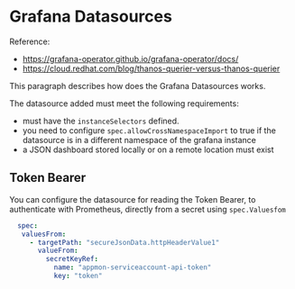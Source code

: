 # Grafana Datasources
Reference:
* https://grafana-operator.github.io/grafana-operator/docs/
* https://cloud.redhat.com/blog/thanos-querier-versus-thanos-querier

This paragraph describes how does the Grafana Datasources works.

The datasource added must meet the following requirements:

* must have the `instanceSelectors` defined.
* you need to configure `spec.allowCrossNamespaceImport` to true if the datasource is in a different namespace of the grafana instance
* a JSON dashboard stored locally or on a remote location must exist

## Token Bearer
 
 You can configure the datasource for reading the Token Bearer, to authenticate with Prometheus, directly from a secret using `spec.Valuesfom`

 ```yaml
   spec:
    valuesFrom:
      - targetPath: "secureJsonData.httpHeaderValue1"
        valueFrom:
          secretKeyRef:
            name: "appmon-serviceaccount-api-token"
            key: "token"
 ```
